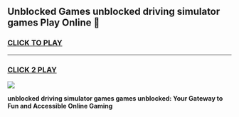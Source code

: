 
## Unblocked Games unblocked driving simulator games Play Online 👋
<h3>
<a href="https://news.freeplayer.one?title=unblocked_driving_simulator_games&ref=17F">CLICK TO PLAY</a></h3>
<hr>

<h3>
<a href="https://news.freeplayer.one?title=unblocked_driving_simulator_games&ref=17F">CLICK 2 PLAY</a>
  
</h3>

<a href="https://news.freeplayer.one?title=unblocked_driving_simulator_games&ref=17F/"><img src="https://clearcache.store/games.png"></a>


**unblocked driving simulator games games unblocked: Your Gateway to Fun and Accessible Online Gaming**
